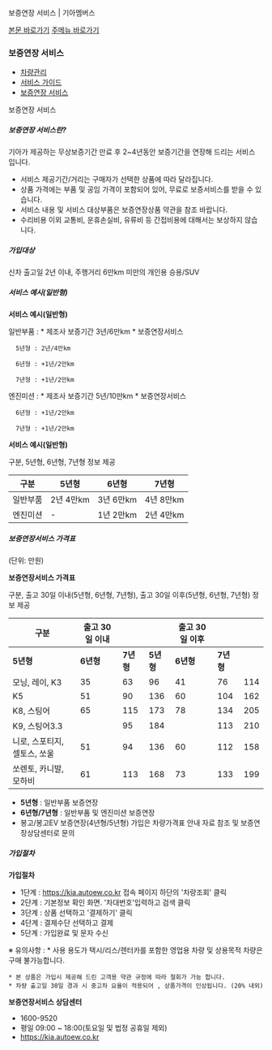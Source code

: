 보증연장 서비스 | 기아멤버스










 



[본문 바로가기](#content)
[주메뉴 바로가기](#gnb)

### 보증연장 서비스

* [차량관리](https://members.kia.com/kr/view/qnet/asn_prct/qnet_asn_prct_index.do)
* [서비스 가이드](https://members.kia.com/kr/view/qben/qtes/eightTest.do)
* [보증연장 서비스](https://members.kia.com/kr/view/qben/qass/warranty_extend.do)

보증연장 서비스

##### 보증연장 서비스란?

기아가 제공하는 무상보증기간 만료 후 2~4년동안 보증기간을 연장해 드리는 서비스 입니다.

* 서비스 제공기간/거리는 구매자가 선택한 상품에 따라 달라집니다.
* 상품 가격에는 부품 및 공임 가격이 포함되어 있어, 무료로 보증서비스를 받을 수 있습니다.
* 서비스 내용 및 서비스 대상부품은 보증연장상품 약관을 참조 바랍니다.
* 수리비용 이외 교통비, 운휴손실비, 유류비 등 간접비용에 대해서는 보상하지 않습니다.

##### 가입대상

신차 출고일 2년 이내, 주행거리 6만km 미만의 개인용 승용/SUV

##### 서비스 예시(일반형)

**서비스 예시(일반형)**

일반부품
:   * 제조사 보증기간 3년/6만km
    * 보증연장서비스

      5년형 : 2년/4만km

      6년형 : +1년/2만km

      7년형 : +1년/2만km

엔진미션
:   * 제조사 보증기간 5년/10만km
    * 보증연장서비스

      6년형 : +1년/2만km

      7년형 : +1년/2만km

**서비스 예시(일반형)**

구분, 5년형, 6년형, 7년형 정보 제공






| **구분** | **5년형** | **6년형** | **7년형** |
| --- | --- | --- | --- |
| 일반부품 | 2년 4만km | 3년 6만km | 4년 8만km |
| 엔진미션 | - | 1년 2만km | 2년 4만km |

##### 보증연장서비스 가격표

(단위: 만원)

**보증연장서비스 가격표**

구분, 출고 30일 이내(5년형, 6년형, 7년형), 출고 30일 이후(5년형, 6년형, 7년형) 정보 제공









| **구분** | **출고 30일 이내** | | | **출고 30일 이후** | | |
| --- | --- | --- | --- | --- | --- | --- |
| **5년형** | **6년형** | **7년형** | **5년형** | **6년형** | **7년형** |
| 모닝, 레이, K3 | 35 | 63 | 96 | 41 | 76 | 114 |
| K5 | 51 | 90 | 136 | 60 | 104 | 162 |
| K8, 스팅어 | 65 | 115 | 173 | 78 | 134 | 205 |
| K9, 스팅어3.3 |  | 95 | 184 |  | 113 | 210 |
| 니로, 스포티지, 셀토스, 쏘울 | 51 | 94 | 136 | 60 | 112 | 158 |
| 쏘렌토, 카니발, 모하비 | 61 | 113 | 168 | 73 | 133 | 199 |

* **5년형** : 일반부품 보증연장
* **6년형/7년형** : 일반부품 및 엔진미션 보증연장
* 봉고/봉고EV 보증연장(4년형/5년형) 가입은 차량가격표 안내 자료 참조 및 보증연장상담센터로 문의

##### 가입절차

**가입절차**

* 1단계 : https://kia.autoew.co.kr 접속 페이지 하단의 '차량조회' 클릭
* 2단계 : 기본정보 확인 화면. '차대번호'입력하고 검색 클릭
* 3단계 : 상품 선택하고 '결제하기' 클릭
* 4단계 : 결제수단 선택하고 결제
* 5단계 : 가입완료 및 문자 수신

※ 유의사항
:   * 사용 용도가 택시/리스/렌터카를 포함한 영업용 차량 및 상용목적 차량은 구매 불가능합니다.

    * 본 상품은 가입시 제공해 드린 고객용 약관 규정에 따라 철회가 가능 합니다.
    * 차량 출고일 30일 경과 시 중고차 요율이 적용되어 , 상품가격이 인상됩니다. (20% 내외)

**보증연장서비스 상담센터**

* 1600-9520
* 평일 09:00 ~ 18:00(토요일 및 법정 공휴일 제외)
* https://kia.autoew.co.kr